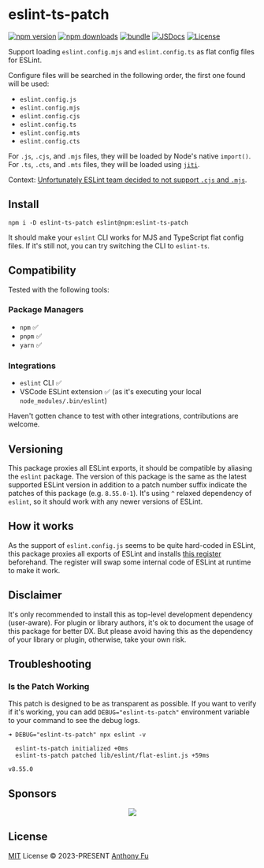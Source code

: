 # eslint-ts-patch

[![npm version][npm-version-src]][npm-version-href]
[![npm downloads][npm-downloads-src]][npm-downloads-href]
[![bundle][bundle-src]][bundle-href]
[![JSDocs][jsdocs-src]][jsdocs-href]
[![License][license-src]][license-href]

Support loading `eslint.config.mjs` and `eslint.config.ts` as flat config files for ESLint.

Configure files will be searched in the following order, the first one found will be used:

- `eslint.config.js`
- `eslint.config.mjs`
- `eslint.config.cjs`
- `eslint.config.ts`
- `eslint.config.mts`
- `eslint.config.cts`

For `.js`, `.cjs`, and `.mjs` files, they will be loaded by Node's native `import()`.
For `.ts`, `.cts`, and `.mts` files, they will be loaded using [`jiti`](https://github.com/unjs/jiti/).

Context: [Unfortunately ESLint team decided to not support `.cjs` and `.mjs`](https://github.com/eslint/eslint/issues/16580#issuecomment-1419027861).

## Install

```npm
npm i -D eslint-ts-patch eslint@npm:eslint-ts-patch
```

It should make your `eslint` CLI works for MJS and TypeScript flat config files. If it's still not, you can try switching the CLI to `eslint-ts`.

## Compatibility

Tested with the following tools:

### Package Managers

- `npm` ✅
- `pnpm` ✅
- `yarn` ✅

### Integrations

- `eslint` CLI ✅
- VSCode ESLint extension ✅ (as it's executing your local `node_modules/.bin/eslint`)

Haven't gotten chance to test with other integrations, contributions are welcome.

## Versioning

This package proxies all ESLint exports, it should be compatible by aliasing the `eslint` package. The version of this package is the same as the latest supported ESLint version in addition to a patch number suffix indicate the patches of this package (e.g. `8.55.0-1`). It's using `^` relaxed dependency of `eslint`, so it should work with any newer versions of ESLint.

## How it works

As the support of `eslint.config.js` seems to be quite hard-coded in ESLint, this package proxies all exports of ESLint and installs [this register]('./src/register.ts') beforehand. The register will swap some internal code of ESLint at runtime to make it work.

## Disclaimer

It's only recommended to install this as top-level development dependency (user-aware). For plugin or library authors, it's ok to document the usage of this package for better DX. But please avoid having this as the dependency of your library or plugin, otherwise, take your own risk.

## Troubleshooting

### Is the Patch Working

This patch is designed to be as transparent as possible. If you want to verify if it's working, you can add `DEBUG="eslint-ts-patch"` environment variable to your command to see the debug logs.

```
➜ DEBUG="eslint-ts-patch" npx eslint -v

  eslint-ts-patch initialized +0ms
  eslint-ts-patch patched lib/eslint/flat-eslint.js +59ms

v8.55.0
```

## Sponsors

<p align="center">
  <a href="https://cdn.jsdelivr.net/gh/antfu/static/sponsors.svg">
    <img src='https://cdn.jsdelivr.net/gh/antfu/static/sponsors.svg'/>
  </a>
</p>

## License

[MIT](./LICENSE) License © 2023-PRESENT [Anthony Fu](https://github.com/antfu)

<!-- Badges -->

[npm-version-src]: https://img.shields.io/npm/v/eslint-ts-patch?style=flat&colorA=080f12&colorB=1fa669
[npm-version-href]: https://npmjs.com/package/eslint-ts-patch
[npm-downloads-src]: https://img.shields.io/npm/dm/eslint-ts-patch?style=flat&colorA=080f12&colorB=1fa669
[npm-downloads-href]: https://npmjs.com/package/eslint-ts-patch
[bundle-src]: https://img.shields.io/bundlephobia/minzip/eslint-ts-patch?style=flat&colorA=080f12&colorB=1fa669&label=minzip
[bundle-href]: https://bundlephobia.com/result?p=eslint-ts-patch
[license-src]: https://img.shields.io/github/license/antfu/eslint-ts-patch.svg?style=flat&colorA=080f12&colorB=1fa669
[license-href]: https://github.com/antfu/eslint-ts-patch/blob/main/LICENSE
[jsdocs-src]: https://img.shields.io/badge/jsdocs-reference-080f12?style=flat&colorA=080f12&colorB=1fa669
[jsdocs-href]: https://www.jsdocs.io/package/eslint-ts-patch
